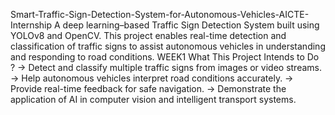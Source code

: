 Smart-Traffic-Sign-Detection-System-for-Autonomous-Vehicles-AICTE-Internship
A deep learning–based Traffic Sign Detection System built using YOLOv8 and OpenCV. This project enables real-time detection and classification of traffic signs to assist autonomous vehicles in understanding and responding to road conditions.
WEEK1
What This Project Intends to Do ?
-> Detect and classify multiple traffic signs from images or video streams.
-> Help autonomous vehicles interpret road conditions accurately.
-> Provide real-time feedback for safe navigation.
-> Demonstrate the application of AI in computer vision and intelligent transport systems.
